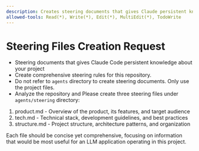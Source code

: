 ```yaml
---
description: Creates steering documents that gives Claude persistent knowledge about your project
allowed-tools: Read(*), Write(*), Edit(*), MultiEdit(*), TodoWrite
---
```


# Steering Files Creation Request
- Steering documents that gives Claude Code persistent knowledge about your project
- Create comprehensive steering rules for this repository.
- Do not refer to `agents` directory to create steering documents. Only use the project files.
- Analyze the repository and Please create three steering files under `agents/steering` directory:

1. product.md - Overview of the product, its features, and target audience
2. tech.md - Technical stack, development guidelines, and best practices
3. structure.md - Project structure, architecture patterns, and organization

Each file should be concise yet comprehensive, focusing on information that would be most useful for an LLM application operating in this project.

